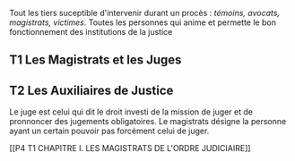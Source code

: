 Tout les tiers suceptible d'intervenir durant un procès : *témoins, avocats, magistrats, victimes*.
Toutes les personnes qui anime et permette le bon fonctionnement des institutions de la justice
## T1 Les Magistrats et les Juges
## T2 Les Auxiliaires de Justice

Le juge est celui qui dit le droit investi de la mission de juger et de pronnoncer des jugements obligatoires. Le magistrats désigne la personne ayant un certain pouvoir pas forcément celui de juger.

[[P4 T1 CHAPITRE I. LES MAGISTRATS DE L'ORDRE JUDICIAIRE]]

